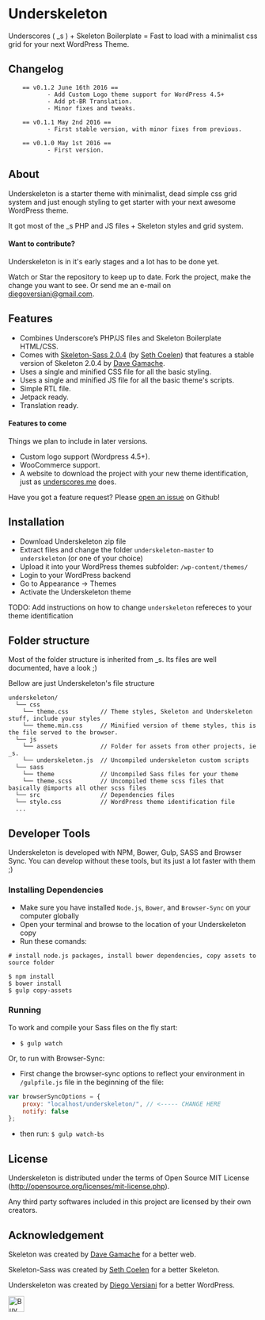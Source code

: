 # Underskeleton

Underscores ( _s ) + Skeleton Boilerplate = Fast to load with a minimalist css grid for your next WordPress Theme.

## Changelog

        == v0.1.2 June 16th 2016 ==
               - Add Custom Logo theme support for WordPress 4.5+
               - Add pt-BR Translation.
               - Minor fixes and tweaks.

        == v0.1.1 May 2nd 2016 ==
               - First stable version, with minor fixes from previous.

        == v0.1.0 May 1st 2016 ==
               - First version.

## About

Underskeleton is a starter theme with minimalist, dead simple css grid system and just enough styling to get starter with your next awesome WordPress theme.

It got most of the _s PHP and JS files + Skeleton styles and grid system.

#### Want to contribute?

Underskeleton is in it's early stages and a lot has to be done yet.

Watch or Star the repository to keep up to date. Fork the project, make the change you want to see. Or send me an e-mail on [diegoversiani@gmail.com](mailto:diegoversiani@gmail.com).

## Features

- Combines Underscore’s PHP/JS files and Skeleton Boilerplate HTML/CSS.
- Comes with [Skeleton-Sass 2.0.4](https://github.com/WhatsNewSaes/Skeleton-Sass) (by [Seth Coelen](http://sethcoelen.com/)) that features a stable version of Skeleton 2.0.4 by [Dave Gamache](http://www.davegamache.com).
- Uses a single and minified CSS file for all the basic styling.
- Uses a single and minified JS file for all the basic theme's scripts.
- Simple RTL file.
- Jetpack ready.
- Translation ready.

#### Features to come

Things we plan to include in later versions.

- Custom logo support (Wordpress 4.5+).
- WooCommerce support.
- A website to download the project with your new theme identification, just as [underscores.me](http://underscores.me) does.

Have you got a feature request? Please [open an issue](https://github.com/dvlopes/underskeleton/issues) on Github!

## Installation

- Download Underskeleton zip file
- Extract files and change the folder `underskeleton-master` to `underskeleton` (or one of your choice)
- Upload it into your WordPress themes subfolder: `/wp-content/themes/`
- Login to your WordPress backend
- Go to Appearance → Themes
- Activate the Underskeleton theme

TODO: Add instructions on how to change `underskeleton` refereces to your theme identification

## Folder structure

Most of the folder structure is inherited from _s. Its files are well documented, have a look ;)

Bellow are just Underskeleton's file structure

```
underskeleton/
  └── css                            
    └── theme.css         // Theme styles, Skeleton and Underskeleton stuff, include your styles 
    └── theme.min.css     // Minified version of theme styles, this is the file served to the browser. 
  └── js
    └── assets            // Folder for assets from other projects, ie _s.
    └── underskeleton.js  // Uncompiled underskeleton custom scripts
  └── sass
    └── theme             // Uncompiled Sass files for your theme
    └── theme.scss        // Uncompiled theme scss files that basically @imports all other scss files
  └── src                 // Dependencies files
  └── style.css           // WordPress theme identification file
  ...
```

## Developer Tools

Underskeleton is developed with NPM, Bower, Gulp, SASS and Browser Sync. You can develop without these tools, but its just a lot faster with them ;)

### Installing Dependencies
- Make sure you have installed `Node.js`, `Bower`, and `Browser-Sync` on your computer globally
- Open your terminal and browse to the location of your Underskeleton copy
- Run these comands:
```
# install node.js packages, install bower dependencies, copy assets to source folder

$ npm install
$ bower install
$ gulp copy-assets
```

### Running
To work and compile your Sass files on the fly start:

- `$ gulp watch`

Or, to run with Browser-Sync:

- First change the browser-sync options to reflect your environment in `/gulpfile.js` file in the beginning of the file:
```javascript
var browserSyncOptions = {
    proxy: "localhost/underskeleton/", // <----- CHANGE HERE
    notify: false
};
```
- then run: `$ gulp watch-bs`

## License

Underskeleton is distributed under the terms of Open Source MIT License (http://opensource.org/licenses/mit-license.php).

Any third party softwares included in this project are licensed by their own creators.

## Acknowledgement

Skeleton was created by [Dave Gamache](https://twitter.com/dhg) for a better web.

Skeleton-Sass was created by [Seth Coelen](http://sethcoelen.com) for a better Skeleton.

Underskeleton was created by [Diego Versiani](http://dvlopes.github.io) for a better WordPress.

<a href='https://ko-fi.com/A0212ZQ' target='_blank'><img height='32' style='border:0px;height:32px;' src='https://az743702.vo.msecnd.net/cdn/kofi3.png?v=a' border='0' alt='Buy Me a Coffee at ko-fi.com' /></a>